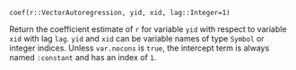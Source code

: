 ```
coef(r::VectorAutoregression, yid, xid, lag::Integer=1)
```

Return the coefficient estimate of `r` for variable `yid` with respect to variable `xid` with lag `lag`. `yid` and `xid` can be variable names of type `Symbol` or integer indices. Unless `var.nocons` is `true`, the intercept term is always named `:constant` and has an index of `1`.

